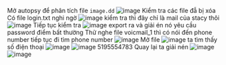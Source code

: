 Mở autopsy để phân tích file ```image.dd```
![image](https://github.com/sulsur/HocTap/assets/93130840/ef7253f9-0dad-4b47-826a-7a2d16dc2942)
Kiểm tra các file đẫ bị xóa
Có file login.txt nghi ngờ
![image](https://github.com/sulsur/HocTap/assets/93130840/febb4f53-df91-4148-822f-1304fb733dcc)
kiểm tra thì đây chỉ là mail của stacy thôi
![image](https://github.com/sulsur/HocTap/assets/93130840/9c81a104-acbd-4b65-937c-e52e171b5981)
Tiếp tục kiểm tra
![image](https://github.com/sulsur/HocTap/assets/93130840/b0ebea41-f5ab-431d-89b3-7ec7c3e5e4e0)
export ra và giải én nó yêu cầu password điểm bất thường
Thử nghe file voicmail_1 thì có nói đến phone number tiếp tục đi tìm phone number
![image](https://github.com/sulsur/HocTap/assets/93130840/567e10d1-a1ec-4424-b3b1-98e36bf9f3f8)
Mở file 
![image](https://github.com/sulsur/HocTap/assets/93130840/73024b5f-f46d-4845-90ed-d7e317e55fa2)
ta tìm thấy số điện thoại
![image](https://github.com/sulsur/HocTap/assets/93130840/96e6d463-c394-47d2-ac78-c33036f54efb)
![image](https://github.com/sulsur/HocTap/assets/93130840/4e5315a1-3a89-414f-bde9-9b117cd3dd59)
5195554783
Quay lại ta giải nén 
![image](https://github.com/sulsur/HocTap/assets/93130840/829d0c6a-9e68-4def-92f3-c99c53ad5ebf)
![image](https://github.com/sulsur/HocTap/assets/93130840/818a32f9-ec99-4904-9543-5c5bdf99c217)
